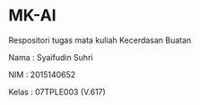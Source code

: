 # MK-AI
Respositori tugas mata kuliah Kecerdasan Buatan

Nama : Syaifudin Suhri

NIM : 2015140652

Kelas : 07TPLE003 (V.617)
